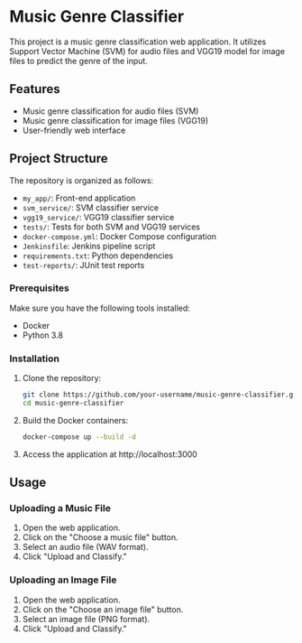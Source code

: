 # Music Genre Classifier

This project is a music genre classification web application. It utilizes Support Vector Machine (SVM) for audio files and VGG19 model for image files to predict the genre of the input.

## Features

- Music genre classification for audio files (SVM)
- Music genre classification for image files (VGG19)
- User-friendly web interface

## Project Structure

The repository is organized as follows:

- `my_app/`: Front-end application
- `svm_service/`: SVM classifier service
- `vgg19_service/`: VGG19 classifier service
- `tests/`: Tests for both SVM and VGG19 services
- `docker-compose.yml`: Docker Compose configuration
- `Jenkinsfile`: Jenkins pipeline script
- `requirements.txt`: Python dependencies
- `test-reports/`: JUnit test reports

### Prerequisites

Make sure you have the following tools installed:

- Docker
- Python 3.8

### Installation

1. Clone the repository:

   ```bash
   git clone https://github.com/your-username/music-genre-classifier.git
   cd music-genre-classifier

2. Build the Docker containers:
   ```bash
   docker-compose up --build -d

3. Access the application at http://localhost:3000

## Usage

### Uploading a Music File

1. Open the web application.
2. Click on the "Choose a music file" button.
3. Select an audio file (WAV format).
4. Click "Upload and Classify."

### Uploading an Image File

1. Open the web application.
2. Click on the "Choose an image file" button.
3. Select an image file (PNG format).
4. Click "Upload and Classify."